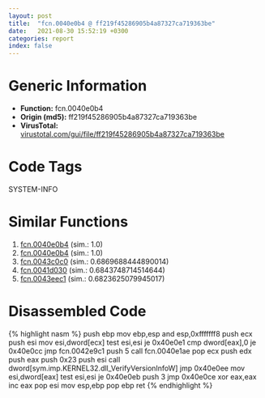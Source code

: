 ```yaml
---
layout: post
title:  "fcn.0040e0b4 @ ff219f45286905b4a87327ca719363be"
date:   2021-08-30 15:52:19 +0300
categories: report
index: false
---
```


# Generic Information
- **Function:** fcn.0040e0b4
- **Origin (md5):** ff219f45286905b4a87327ca719363be
- **VirusTotal:** [virustotal.com/gui/file/ff219f45286905b4a87327ca719363be][virustotal_ref]

# Code Tags
<span class="tag" id="SYSTEM-INFO">SYSTEM-INFO</span>


# Similar Functions

1. [fcn.0040e0b4][similar_1_ref] (sim.: 1.0)
2. [fcn.0040e0b4][similar_2_ref] (sim.: 1.0)
3. [fcn.0043c0c0][similar_3_ref] (sim.: 0.6869688444890014)
4. [fcn.0041d030][similar_4_ref] (sim.: 0.6843748714514644)
5. [fcn.0043eec1][similar_5_ref] (sim.: 0.6823625079945017)


# Disassembled Code

{% highlight nasm %}
push ebp
mov ebp,esp
and esp,0xfffffff8
push ecx
push esi
mov esi,dword[ecx]
test esi,esi
je 0x40e0e1
cmp dword[eax],0
je 0x40e0cc
jmp fcn.0042e9c1
push 5
call fcn.0040e1ae
pop ecx
push edx
push eax
push 0x23
push esi
call dword[sym.imp.KERNEL32.dll_VerifyVersionInfoW]
jmp 0x40e0ee
mov esi,dword[eax]
test esi,esi
je 0x40e0eb
push 3
jmp 0x40e0ce
xor eax,eax
inc eax
pop esi
mov esp,ebp
pop ebp
ret 
{% endhighlight %}


[similar_1_ref]: /report/fcn.0040e0b4@8e21fa3f0489a6a256cf202e57f712bc
[similar_2_ref]: /report/fcn.0040e0b4@44e1ffcf4e71f4505c09d520fd75f1e4
[similar_3_ref]: /report/fcn.0043c0c0@5b3b5c646a314899d41c88851a30ed2c
[similar_4_ref]: /report/fcn.0041d030@9c2b894b84f59672d8be2e984066f76f
[similar_5_ref]: /report/fcn.0043eec1@215ca4d81c84c96857c4ea7774d942de
[virustotal_ref]: https://www.virustotal.com/gui/file/ff219f45286905b4a87327ca719363be